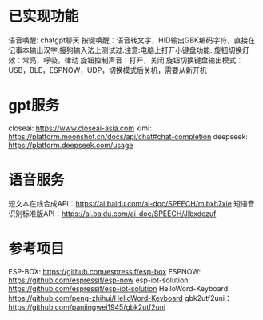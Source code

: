 # 已实现功能
语音唤醒: chatgpt聊天
按键唤醒：语音转文字，HID输出GBK编码字符，直接在记事本输出汉字.搜狗输入法上测试过.注意:电脑上打开小键盘功能.
旋钮切换灯效：常亮，呼吸，律动
旋钮控制声音：打开，关闭
旋钮切换键盘输出模式：USB，BLE，ESPNOW，UDP，切换模式后关机，需要从新开机

# gpt服务
closeai: https://www.closeai-asia.com
kimi: https://platform.moonshot.cn/docs/api/chat#chat-completion
deepseek: https://platform.deepseek.com/usage

# 语音服务
短文本在线合成API：https://ai.baidu.com/ai-doc/SPEECH/mlbxh7xie
短语音识别标准版API：https://ai.baidu.com/ai-doc/SPEECH/Jlbxdezuf

# 参考项目
ESP-BOX: https://github.com/espressif/esp-box
ESPNOW: https://github.com/espressif/esp-now
esp-iot-solution: https://github.com/espressif/esp-iot-solution
HelloWord-Keyboard: https://github.com/peng-zhihui/HelloWord-Keyboard
gbk2utf2uni：https://github.com/panjingwei1945/gbk2utf2uni
